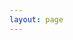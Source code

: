 ```yaml
---
layout: page
---
```


<script setup>
    import {VPTeamPage,VPTeamPageTitle,VPTeamMembers } from 'vitepress/theme'
    const members = [{
        avatar: '',
        name: '暂无',
        title: '',
        links: [{ icon: 'github', link: '' },
                { icon: 'twitter', link: '' }]
},]
</script>

<VPTeamPageTitle>
    <template #title>MY FRIENDS</template>
    <template #lead>等什么，快来交换吧</template>
</VPTeamPageTitle>
<!--
 <VPTeamMembers size="small" :members="members"/>
-->

